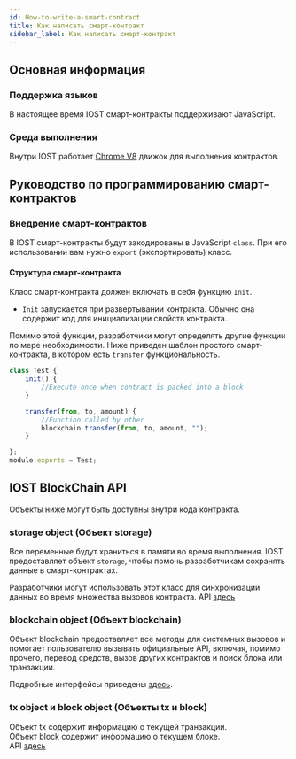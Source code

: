 ```yaml
---
id: How-to-write-a-smart-contract
title: Как написать смарт-контракт
sidebar_label: Как написать смарт-контракт
---
```


## Основная информация

### Поддержка языков

В настоящее время IOST смарт-контракты поддерживают JavaScript.

### Среда выполнения

Внутри IOST работает [Chrome V8](https://developers.google.com/v8/) движок для выполнения контрактов.

## Руководство по программированию смарт-контрактов

### Внедрение смарт-контрактов

В IOST смарт-контракты будут закодированы в JavaScript `class`. При его использовании вам нужно `export` (экспортировать) класс.

#### Структура смарт-контракта

Класс смарт-контракта должен включать в себя функцию `Init`.

- `Init` запускается при развертывании контракта. Обычно она содержит код для инициализации свойств контракта.

Помимо этой функции, разработчики могут определять другие функции по мере необходимости. Ниже приведен шаблон простого смарт-контракта, в котором есть `transfer` функциональность.

```javascript
class Test {
    init() {
        //Execute once when contract is packed into a block
    }

    transfer(from, to, amount) {
        //Function called by other
        blockchain.transfer(from, to, amount, "");
    }

};
module.exports = Test;
```

## IOST BlockChain API
Объекты ниже могут быть доступны внутри кода контракта.

### storage object (Объект storage)

Все переменные будут храниться в памяти во время выполнения. IOST предоставляет объект `storage`, чтобы помочь разработчикам сохранять данные в смарт-контрактах.

Разработчики могут использовать этот класс для синхронизации данных во время множества вызовов контракта.
API [здесь](https://github.com/iost-official/go-iost/blob/master/vm/v8vm/v8/libjs/storage.js)



### blockchain object (Объект blockchain)

Объект blockchain предоставляет все методы для системных вызовов и помогает пользователю вызывать официальные API, включая, помимо прочего, перевод средств, вызов других контрактов и поиск блока или транзакции.

Подробные интерфейсы приведены [здесь](https://github.com/iost-official/go-iost/blob/master/vm/v8vm/v8/libjs/blockchain.js).


### tx object и block object (Объекты tx и block)
Объект tx содержит информацию о текущей транзакции.   
Объект block содержит информацию о текущем блоке.   
API [здесь](https://github.com/iost-official/go-iost/blob/master/vm/v8vm/v8/sandbox.cc#L29)
